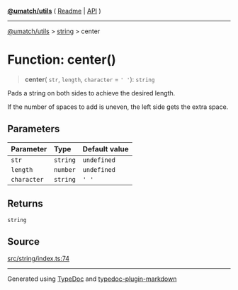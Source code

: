 [**@umatch/utils**](../../README.md) ( [Readme](../../README.md) \| [API](../../API.md) )

---

[@umatch/utils](../../API.md) > [string](../README.md) > center

# Function: center()

> **center**(
> `str`,
> `length`,
> `character` = `' '`): `string`

Pads a string on both sides to achieve the desired length.

If the number of spaces to add is uneven, the left side gets the
extra space.

## Parameters

| Parameter   | Type     | Default value |
| :---------- | :------- | :------------ |
| `str`       | `string` | `undefined`   |
| `length`    | `number` | `undefined`   |
| `character` | `string` | `' '`         |

## Returns

`string`

## Source

[src/string/index.ts:74](https://github.com/umatch-oficial/utils/blob/fe3e40a/src/string/index.ts#L74)

---

Generated using [TypeDoc](https://typedoc.org/) and [typedoc-plugin-markdown](https://www.npmjs.com/package/typedoc-plugin-markdown)
